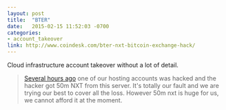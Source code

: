 ```yaml
---
layout: post
title:  "BTER"
date:   2015-02-15 11:52:03 -0700
categories:
- account_takeover
link: http://www.coindesk.com/bter-nxt-bitcoin-exchange-hack/
---
```

Cloud infrastructure account takeover without a lot of detail.

> [Several hours ago][1] one of our hosting accounts was hacked and the hacker got 50m NXT from this server.
It's totally our fault and we are trying our best to cover all the loss. However 50m nxt is huge for us, we cannot afford it at the moment.

[1]: https://nxtforum.org/news-and-announcements/forgers-have-been-faced-with-a-choice/
